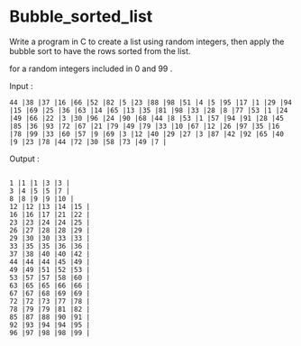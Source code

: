 # Bubble_sorted_list
Write a program in C to create a list using random integers, then apply the bubble sort to have the rows sorted from the list.

for a random integers included in 0 and 99 . 

Input : 

```
44 |38 |37 |16 |66 |52 |82 |5 |23 |88 |98 |51 |4 |5 |95 |17 |1 |29 |94 |15 |69 |25 |36 |63 |14 |65 |13 |35 |81 |98 |33 |28 |8 |77 |53 |1 |24 |49 |66 |22 |3 |30 |96 |24 |90 |68 |44 |8 |53 |1 |57 |94 |91 |28 |45 |85 |36 |93 |72 |67 |21 |79 |49 |79 |33 |10 |67 |12 |26 |97 |35 |16 |78 |99 |33 |60 |57 |9 |69 |3 |12 |40 |29 |27 |3 |87 |42 |92 |65 |40 |9 |23 |78 |44 |72 |30 |58 |73 |49 |7 |

```


Output : 


```

1 |1 |1 |3 |3 |
3 |4 |5 |5 |7 |
8 |8 |9 |9 |10 |
12 |12 |13 |14 |15 |
16 |16 |17 |21 |22 |
23 |23 |24 |24 |25 |
26 |27 |28 |28 |29 |
29 |30 |30 |33 |33 |
33 |35 |35 |36 |36 |
37 |38 |40 |40 |42 |
44 |44 |44 |45 |49 |
49 |49 |51 |52 |53 |
53 |57 |57 |58 |60 |
63 |65 |65 |66 |66 |
67 |67 |68 |69 |69 |
72 |72 |73 |77 |78 |
78 |79 |79 |81 |82 |
85 |87 |88 |90 |91 |
92 |93 |94 |94 |95 |
96 |97 |98 |98 |99 |

```

